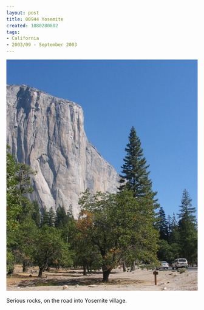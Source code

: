```yaml
---
layout: post
title: 00944 Yosemite
created: 1080280802
tags:
- California
- 2003/09 - September 2003
---
```


<img src="/image/images/109_0944-b-431.jpg"/>

Serious rocks, on the road into Yosemite village.
